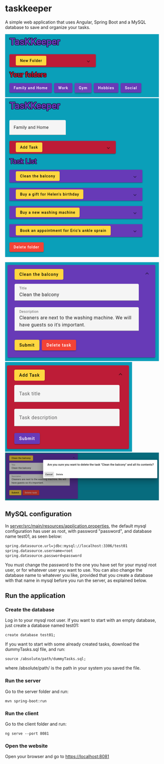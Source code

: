 # taskkeeper
A simple web application that uses Angular, Spring Boot and a MySQL database to save and organize your tasks.

<p align="center">
  <img src="https://github.com/alexandmi/taskkeeper/blob/main/screenshots/index.png?raw=true"/>
  <img src="https://github.com/alexandmi/taskkeeper/blob/main/screenshots/folder.png?raw=true"/>
</p>
  <img src="https://github.com/alexandmi/taskkeeper/blob/main/screenshots/open-task.png?raw=true"/>
  <img src="https://github.com/alexandmi/taskkeeper/blob/main/screenshots/add-task.png?raw=true"/>
  <img src="https://github.com/alexandmi/taskkeeper/blob/main/screenshots/delete-task.png?raw=true"/>

## MySQL configuration

In [server/src/main/resources/application.properties](https://github.com/alexandmi/taskkeeper/blob/main/server/src/main/resources/application.properties), the default mysql configuration has user as root, with password "password", and database name test01, as seen below:

	spring.datasource.url=jdbc:mysql://localhost:3306/test01
	spring.datasource.username=root
	spring.datasource.password=password

You must change the password to the one you have set for your mysql root user, or for whatever user you want to use. You can also change the database name to whatever you like, provided that you create a database with that name in mysql before you run the server, as explained below.

## Run the application
 
### Create the database
Log in to your mysql root user. If you want to start with an empty database, just create a database named test01:
	
	create database test01;

If you want to start with some already created tasks, download the dummyTasks.sql file, and run:

	source /absolute/path/dummyTasks.sql;

where /absolute/path/ is the path in your system you saved the file.

### Run the server
Go to the server folder and run:

	mvn spring-boot:run

### Run the client
Go to the client folder and run:

	ng serve --port 8081

### Open the website

Open your browser and  go to [https://localhost:8081](https://www.google.com)
